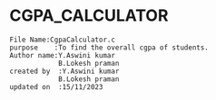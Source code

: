 # CGPA_CALCULATOR
    File Name:CgpaCalculator.c 
    purpose    :To find the overall cgpa of students.
    Author name:Y.Aswini kumar
                B.Lokesh praman
    created by  :Y.Aswini kumar
                B.Lokesh praman
    updated on  :15/11/2023


